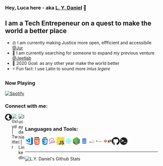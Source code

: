 ### Hey, Luca here - aka [L. Y. Daniel](https://lydaniel.com) 👋

## I am a Tech Entrepeneur on a quest to make the world a better place

- ⚖️ I am currently making Justice more open, effficient and accessibile [@Jur](https://jur.io)
- 🌱 I am currently searching for someone to expand my previous venture [@Jeetlab](https://jeetlab.com)
- 🥅 2020 Goal: as any other year make the world better
- ⚡ Fun fact: I use Latin to sound more _intus legere_

### Now Playing

[![Spotify](https://spotify-now-playing.0xlyd.vercel.app/api/spotify-playing)](https://open.spotify.com/user/aleppefoundation)

### Connect with me:

[<img align="left" alt="lydaniel.com" width="22px" src="https://raw.githubusercontent.com/iconic/open-iconic/master/svg/globe.svg" />][website]
[<img align="left" alt="0xlyd | Twitter" width="22px" src="https://cdn.jsdelivr.net/npm/simple-icons@v3/icons/twitter.svg" />][twitter]
[<img align="left" alt="lucaydaniel | LinkedIn" width="22px" src="https://cdn.jsdelivr.net/npm/simple-icons@v3/icons/linkedin.svg" />][linkedin]

<br />

### Languages and Tools:

<img align="left" alt="Visual Studio Code" width="26px" src="https://raw.githubusercontent.com/github/explore/80688e429a7d4ef2fca1e82350fe8e3517d3494d/topics/visual-studio-code/visual-studio-code.png" />
<img align="left" alt="HTML5" width="26px" src="https://raw.githubusercontent.com/github/explore/80688e429a7d4ef2fca1e82350fe8e3517d3494d/topics/html/html.png" />
<img align="left" alt="CSS3" width="26px" src="https://raw.githubusercontent.com/github/explore/80688e429a7d4ef2fca1e82350fe8e3517d3494d/topics/css/css.png" />
<img align="left" alt="Sass" width="26px" src="https://raw.githubusercontent.com/github/explore/80688e429a7d4ef2fca1e82350fe8e3517d3494d/topics/sass/sass.png" />
<img align="left" alt="JavaScript" width="26px" src="https://raw.githubusercontent.com/github/explore/80688e429a7d4ef2fca1e82350fe8e3517d3494d/topics/javascript/javascript.png" />
<img align="left" alt="React" width="26px" src="https://raw.githubusercontent.com/github/explore/80688e429a7d4ef2fca1e82350fe8e3517d3494d/topics/react/react.png" />
<img align="left" alt="Node.js" width="26px" src="https://raw.githubusercontent.com/github/explore/80688e429a7d4ef2fca1e82350fe8e3517d3494d/topics/nodejs/nodejs.png" />
<img align="left" alt="SQL" width="26px" src="https://raw.githubusercontent.com/github/explore/80688e429a7d4ef2fca1e82350fe8e3517d3494d/topics/sql/sql.png" />
<img align="left" alt="MySQL" width="26px" src="https://raw.githubusercontent.com/github/explore/80688e429a7d4ef2fca1e82350fe8e3517d3494d/topics/mysql/mysql.png" />
<img align="left" alt="MongoDB" width="26px" src="https://raw.githubusercontent.com/github/explore/80688e429a7d4ef2fca1e82350fe8e3517d3494d/topics/mongodb/mongodb.png" />
<img align="left" alt="Git" width="26px" src="https://raw.githubusercontent.com/github/explore/80688e429a7d4ef2fca1e82350fe8e3517d3494d/topics/git/git.png" />
<img align="left" alt="GitHub" width="26px" src="https://raw.githubusercontent.com/github/explore/78df643247d429f6cc873026c0622819ad797942/topics/github/github.png" />
<img align="left" alt="HTML5" width="26px" src="https://raw.githubusercontent.com/github/explore/80688e429a7d4ef2fca1e82350fe8e3517d3494d/topics/terminal/terminal.png" />

<br />
<br />

---

<img align="left" alt="L.Y. Daniel's Github Stats" src="https://github-readme-stats.vercel.app/api?username=0xlyd&show_icons=true&hide_border=true" />

[website]: https://lydaniel.com
[twitter]: https://twitter.com/0xlyd
[linkedin]: https://linkedin.com/in/lucaydaniel
